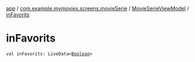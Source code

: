 [app](../../index.md) / [com.example.mymovies.screens.movieSerie](../index.md) / [MovieSerieViewModel](index.md) / [inFavorits](./in-favorits.md)

# inFavorits

`val inFavorits: LiveData<`[`Boolean`](https://kotlinlang.org/api/latest/jvm/stdlib/kotlin/-boolean/index.html)`>`